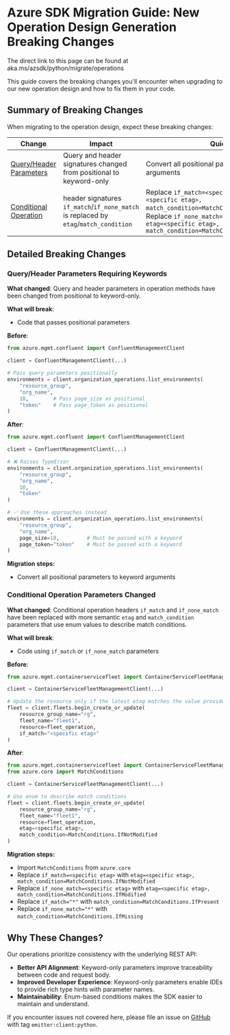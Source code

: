 # Azure SDK Migration Guide: New Operation Design Generation Breaking Changes

The direct link to this page can be found at aka.ms/azsdk/python/migrate/operations

This guide covers the breaking changes you'll encounter when upgrading to our new operation design and how to fix them in your code.

## Summary of Breaking Changes

When migrating to the operation design, expect these breaking changes:

| Change                                                                              | Impact                                                    | Quick Fix                                                                         |
| ----------------------------------------------------------------------------------- | --------------------------------------------------------- | --------------------------------------------------------------------------------- |
| [Query/Header Parameters](#queryheader-parameters-requiring-keywords) | Query and header signatures changed from positional to keyword-only | Convert all positional parameters to keyword arguments |
| [Conditional Operation](#conditional-operation-parameters-changed) | header signatures `if_match`/`if_none_match` is replaced by `etag`/`match_condition` | Replace `if_match=<specific etag>` with `etag=<specific etag>, match_condition=MatchConditions.IfNotModified`,<br>Replace `if_none_match=<specific etag>` with `etag=<specific etag>, match_condition=MatchConditions.IfModified` |

## Detailed Breaking Changes

### Query/Header Parameters Requiring Keywords

**What changed**: Query and header parameters in operation methods have been changed from positional to keyword-only.

**What will break**:

- Code that passes positional parameters

**Before**:

```python
from azure.mgmt.confluent import ConfluentManagementClient

client = ConfluentManagementClient(...)

# Pass query parameters positionally
environments = client.organization_operations.list_environments(
    "resource_group",
    "org_name", 
    10,        # Pass page_size as positional
    "token"    # Pass page_token as positional
)
```

**After**:

```python
from azure.mgmt.confluent import ConfluentManagementClient

client = ConfluentManagementClient(...)

# ❌ Raises TypeError
environments = client.organization_operations.list_environments(
    "resource_group",
    "org_name", 
    10,
    "token"
)

# ✅ Use these approaches instead
environments = client.organization_operations.list_environments(
    "resource_group",
    "org_name",
    page_size=10,         # Must be passed with a keyword
    page_token="token"    # Must be passed with a keyword
)
```

**Migration steps:**

- Convert all positional parameters to keyword arguments

### Conditional Operation Parameters Changed

**What changed**: Conditional operation headers `if_match` and `if_none_match` have been replaced with more semantic `etag` and `match_condition` parameters that use enum values to describe match conditions.

**What will break**:

- Code using `if_match` or `if_none_match` parameters

**Before**:

```python
from azure.mgmt.containerservicefleet import ContainerServiceFleetManagementClient

client = ContainerServiceFleetManagementClient(...)

# Update the resource only if the latest etag matches the value provided in this header
fleet = client.fleets.begin_create_or_update(
    resource_group_name="rg",
    fleet_name="fleet1", 
    resource=fleet_operation,
    if_match="<specific etag>"
)
```

**After**:

```python
from azure.mgmt.containerservicefleet import ContainerServiceFleetManagementClient
from azure.core import MatchConditions

client = ContainerServiceFleetManagementClient(...)

# Use enum to describe match conditions
fleet = client.fleets.begin_create_or_update(
    resource_group_name="rg",
    fleet_name="fleet1",
    resource=fleet_operation,
    etag=<specific etag>,
    match_condition=MatchConditions.IfNotModified
)
```

**Migration steps:**

- Import `MatchConditions` from `azure.core`
- Replace `if_match=<specific etag>` with `etag=<specific etag>, match_condition=MatchConditions.IfNotModified`
- Replace `if_none_match=<specific etag>` with `etag=<specific etag>, match_condition=MatchConditions.IfModified`
- Replace `if_match="*"` with `match_condition=MatchConditions.IfPresent`
- Replace `if_none_match="*"` with `match_condition=MatchConditions.IfMissing`

## Why These Changes?

Our operations prioritize consistency with the underlying REST API:

- **Better API Alignment**: Keyword-only parameters improve traceability between code and request body.
- **Improved Developer Experience**: Keyword-only parameters enable IDEs to provide rich type hints with parameter names.
- **Maintainability**: Enum-based conditions makes the SDK easier to maintain and understand.

If you encounter issues not covered here, please file an issue on [GitHub](https://github.com/microsoft/typespec/issues) with tag `emitter:client:python`.

